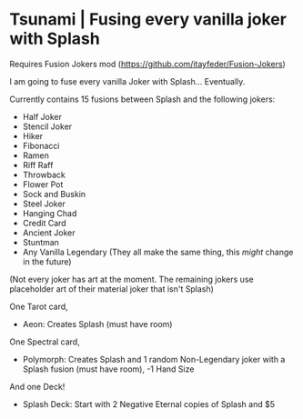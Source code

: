 # Tsunami | Fusing every vanilla joker with Splash

Requires Fusion Jokers mod (https://github.com/itayfeder/Fusion-Jokers)

I am going to fuse every vanilla Joker with Splash... Eventually.

Currently contains 15 fusions between Splash and the following jokers:
- Half Joker
- Stencil Joker
- Hiker
- Fibonacci
- Ramen
- Riff Raff
- Throwback
- Flower Pot
- Sock and Buskin
- Steel Joker
- Hanging Chad
- Credit Card
- Ancient Joker
- Stuntman
- Any Vanilla Legendary (They all make the same thing, this *might* change in the future)

(Not every joker has art at the moment. The remaining jokers use placeholder art of their material joker that isn't Splash)

One Tarot card,
- Aeon: Creates Splash (must have room)

One Spectral card,
- Polymorph: Creates Splash and 1 random Non-Legendary joker with a Splash fusion (must have room), -1 Hand Size

And one Deck!
- Splash Deck: Start with 2 Negative Eternal copies of Splash and $5
